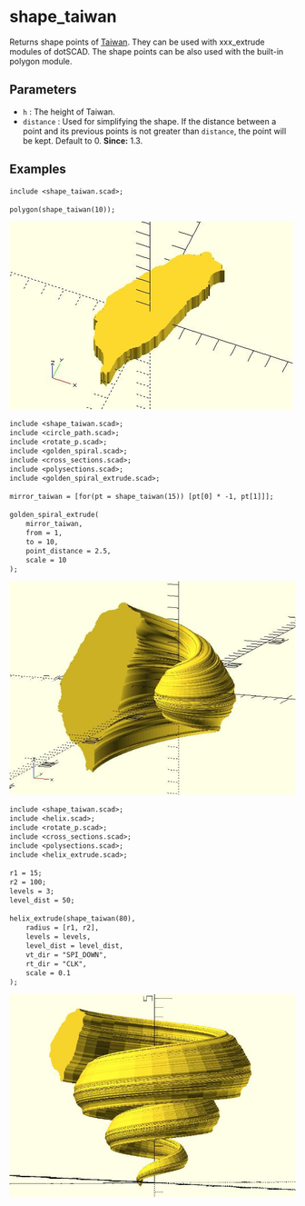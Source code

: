 # shape_taiwan

Returns shape points of [Taiwan](https://www.google.com.tw/maps?q=taiwan&um=1&ie=UTF-8&sa=X&ved=0ahUKEwjai9XrqurTAhVIopQKHbEHClwQ_AUICygC). They can be used with xxx_extrude modules of dotSCAD. The shape points can be also used with the built-in polygon module. 

## Parameters

- `h` : The height of Taiwan.
- `distance` : Used for simplifying the shape. If the distance between a point and its previous points is not greater than `distance`, the point will be kept. Default to 0. **Since:** 1.3.

## Examples

	include <shape_taiwan.scad>;

	polygon(shape_taiwan(10));

![shape_taiwan](images/lib-shape_taiwan-1.JPG)

	include <shape_taiwan.scad>;
	include <circle_path.scad>;
	include <rotate_p.scad>;
	include <golden_spiral.scad>;
	include <cross_sections.scad>;
	include <polysections.scad>;
	include <golden_spiral_extrude.scad>;

	mirror_taiwan = [for(pt = shape_taiwan(15)) [pt[0] * -1, pt[1]]];

	golden_spiral_extrude(
		mirror_taiwan, 
		from = 1,  
		to = 10, 
		point_distance = 2.5,
		scale = 10
	);

![shape_taiwan](images/lib-shape_taiwan-2.JPG)

	include <shape_taiwan.scad>;
	include <helix.scad>;
	include <rotate_p.scad>;
	include <cross_sections.scad>;
	include <polysections.scad>;
	include <helix_extrude.scad>;

	r1 = 15;
	r2 = 100;
	levels = 3;
	level_dist = 50;

	helix_extrude(shape_taiwan(80), 
		radius = [r1, r2], 
		levels = levels, 
		level_dist = level_dist,
		vt_dir = "SPI_DOWN",
		rt_dir = "CLK",
		scale = 0.1
	);

![shape_taiwan](images/lib-shape_taiwan-3.JPG)
